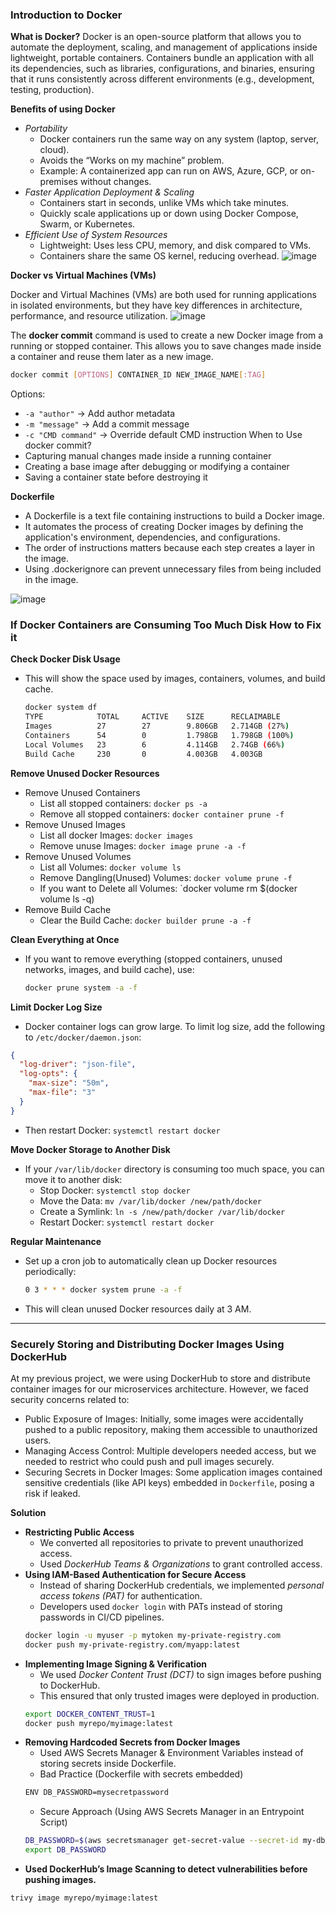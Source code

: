 ### Introduction to Docker ###
**What is Docker?**
Docker is an open-source platform that allows you to automate the deployment, scaling, and management of applications inside lightweight, portable containers. Containers bundle an application with all its dependencies, such as libraries, configurations, and binaries, ensuring that it runs consistently across different environments (e.g., development, testing, production).

**Benefits of using Docker**
- *Portability*
  - Docker containers run the same way on any system (laptop, server, cloud).
  - Avoids the “Works on my machine” problem.
  - Example: A containerized app can run on AWS, Azure, GCP, or on-premises without changes.
- *Faster Application Deployment & Scaling*
  - Containers start in seconds, unlike VMs which take minutes.
  - Quickly scale applications up or down using Docker Compose, Swarm, or Kubernetes.
- *Efficient Use of System Resources*
  - Lightweight: Uses less CPU, memory, and disk compared to VMs.
  - Containers share the same OS kernel, reducing overhead.
  ![image](https://github.com/user-attachments/assets/df7518ed-626e-48be-ad3a-96189cec1a5a)

**Docker vs Virtual Machines (VMs)**

Docker and Virtual Machines (VMs) are both used for running applications in isolated environments, but they have key differences in architecture, performance, and resource utilization.
![image](https://github.com/user-attachments/assets/58339964-a7f6-4cdb-a16a-df9bc42e3d63)


The **docker commit** command is used to create a new Docker image from a running or stopped container. This allows you to save changes made inside a container and reuse them later as a new image.
```bash
docker commit [OPTIONS] CONTAINER_ID NEW_IMAGE_NAME[:TAG]
```
Options:
- `-a "author"` → Add author metadata
- `-m "message"` → Add a commit message
- `-c "CMD command"` → Override default CMD instruction
When to Use docker commit?
- Capturing manual changes made inside a running container
- Creating a base image after debugging or modifying a container
- Saving a container state before destroying it


**Dockerfile**
- A Dockerfile is a text file containing instructions to build a Docker image.
- It automates the process of creating Docker images by defining the application's environment, dependencies, and configurations.
- The order of instructions matters because each step creates a layer in the image.
- Using .dockerignore can prevent unnecessary files from being included in the image.

![image](https://github.com/user-attachments/assets/4013ea61-b384-4b94-b2de-a049e98e034d)

### If Docker Containers are Consuming Too Much Disk How to Fix it ###
**Check Docker Disk Usage**
- This will show the space used by images, containers, volumes, and build cache.
  ```bash
  docker system df
  TYPE            TOTAL     ACTIVE    SIZE      RECLAIMABLE
  Images          27        27        9.806GB   2.714GB (27%)
  Containers      54        0         1.798GB   1.798GB (100%)
  Local Volumes   23        6         4.114GB   2.74GB (66%)
  Build Cache     230       0         4.003GB   4.003GB
  ```

**Remove Unused Docker Resources**
- Remove Unused Containers
  - List all stopped containers: `docker ps -a`
  - Remove all stopped containers: `docker container prune -f`
- Remove Unused Images
  - List all docker Images: `docker images`
  - Remove unuse Images: `docker image prune -a -f`
- Remove Unused Volumes
  - List all Volumes: `docker volume ls`
  - Remove Dangling(Unused) Volumes: `docker volume prune -f`
  - If you want to Delete all Volumes: `docker volume rm $(docker volume ls -q)
- Remove Build Cache
  - Clear the Build Cache: `docker builder prune -a -f`
 
**Clean Everything at Once**
- If you want to remove everything (stopped containers, unused networks, images, and build cache), use:
  ```bash
  docker prune system -a -f
  ```

**Limit Docker Log Size**
- Docker container logs can grow large. To limit log size, add the following to `/etc/docker/daemon.json`:
```json
{
  "log-driver": "json-file",
  "log-opts": {
    "max-size": "50m",
    "max-file": "3"
  }
}
```
- Then restart Docker: `systemctl restart docker`

**Move Docker Storage to Another Disk**
- If your `/var/lib/docker` directory is consuming too much space, you can move it to another disk:
  - Stop Docker: `systemctl stop docker`
  - Move the Data: `mv /var/lib/docker /new/path/docker`
  - Create a Symlink: `ln -s /new/path/docker /var/lib/docker`
  - Restart Docker: `systemctl restart docker`
 
**Regular Maintenance**
- Set up a cron job to automatically clean up Docker resources periodically:
  ```bash
  0 3 * * * docker system prune -a -f
  ```
- This will clean unused Docker resources daily at 3 AM.

---

### Securely Storing and Distributing Docker Images Using DockerHub ###

At my previous project, we were using DockerHub to store and distribute container images for our microservices architecture. However, we faced security concerns related to:
- Public Exposure of Images: Initially, some images were accidentally pushed to a public repository, making them accessible to unauthorized users.
- Managing Access Control: Multiple developers needed access, but we needed to restrict who could push and pull images securely.
- Securing Secrets in Docker Images: Some application images contained sensitive credentials (like API keys) embedded in `Dockerfile`, posing a risk if leaked.

**Solution**
- **Restricting Public Access**
  - We converted all repositories to private to prevent unauthorized access.
  - Used *DockerHub Teams & Organizations* to grant controlled access.
- **Using IAM-Based Authentication for Secure Access**
  - Instead of sharing DockerHub credentials, we implemented *personal access tokens (PAT)* for authentication.
  - Developers used `docker login` with PATs instead of storing passwords in CI/CD pipelines.
  ```bash
  docker login -u myuser -p mytoken my-private-registry.com
  docker push my-private-registry.com/myapp:latest
  ```
- **Implementing Image Signing & Verification**
  - We used *Docker Content Trust (DCT)* to sign images before pushing to DockerHub.
  - This ensured that only trusted images were deployed in production.
  ```bash
  export DOCKER_CONTENT_TRUST=1
  docker push myrepo/myimage:latest
  ```
- **Removing Hardcoded Secrets from Docker Images**
  - Used AWS Secrets Manager & Environment Variables instead of storing secrets inside Dockerfile.
  - Bad Practice (Dockerfile with secrets embedded)
  ```bash
  ENV DB_PASSWORD=mysecretpassword
  ```
  - Secure Approach (Using AWS Secrets Manager in an Entrypoint Script)
  ```bash
  DB_PASSWORD=$(aws secretsmanager get-secret-value --secret-id my-db-secret --query SecretString --output text)
  export DB_PASSWORD
  ```
- **Used DockerHub’s Image Scanning to detect vulnerabilities before pushing images.**
```bash
trivy image myrepo/myimage:latest
```



